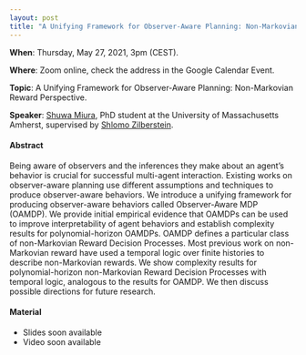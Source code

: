 ```yaml
---
layout: post
title: "A Unifying Framework for Observer-Aware Planning: Non-Markovian Reward Perspective"
---
```

**When**:  Thursday, May 27, 2021, 3pm (CEST).

**Where**: Zoom online, check the address in the Google Calendar Event.

**Topic**: A Unifying Framework for Observer-Aware Planning: Non-Markovian Reward Perspective.

**Speaker**: [Shuwa Miura](https://orcid.org/0000-0001-8970-2428), PhD student at the University of Massachusetts
Amherst, supervised by [Shlomo Zilberstein](https://groups.cs.umass.edu/shlomo/).

#### Abstract

Being aware of observers and the inferences they make about an agent’s behavior is crucial for successful multi-agent
interaction. Existing works on observer-aware planning use different assumptions and techniques to produce
observer-aware behaviors. We introduce a unifying framework for producing observer-aware behaviors called Observer-Aware
MDP (OAMDP). We provide initial empirical evidence that OAMDPs can be used to improve interpretability of agent
behaviors and establish complexity results for polynomial-horizon OAMDPs. OAMDP defines a particular class of
non-Markovian Reward Decision Processes. Most previous work on non-Markovian reward have used a temporal logic over
finite histories to describe non-Markovian rewards. We show complexity results for polynomial-horizon non-Markovian
Reward Decision Processes with temporal logic, analogous to the results for OAMDP. We then discuss possible directions
for future research.

#### Material

- Slides soon available
- Video soon available
